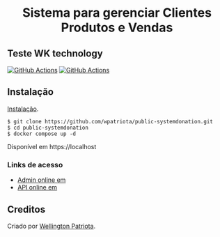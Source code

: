 <h1 align="center">Sistema para gerenciar Clientes Produtos e Vendas</h1>
<h2>Teste WK technology</h2>



[![GitHub Actions](https://github.com/api-platform/demo/workflows/CI/badge.svg)](https://github.com/api-platform/demo/actions?workflow=CI)
[![GitHub Actions](https://github.com/api-platform/demo/workflows/CD/badge.svg)](https://github.com/api-platform/demo/actions?workflow=CD)

## Instalação

[Instalação](https://teste).

    $ git clone https://github.com/wpatriota/public-systemdonation.git
    $ cd public-systemdonation
    $ docker compose up -d

Disponível em https://localhost


### Links de acesso

* [Admin online em](https://public-dash-vendas.herokuapp.com/)
* [API online em](https://public-api-vendas.herokuapp.com/)

## Creditos

Criado por [Wellington Patriota](https://www.linkedin.com/in/wpatriota/).
